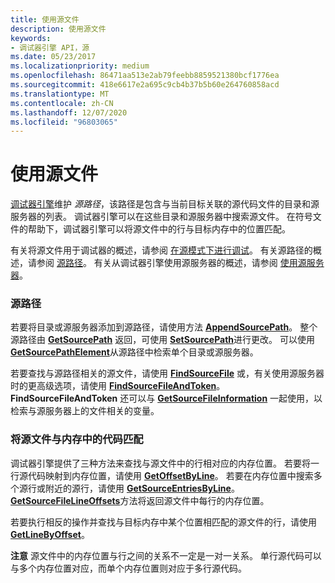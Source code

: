 ```yaml
---
title: 使用源文件
description: 使用源文件
keywords:
- 调试器引擎 API，源
ms.date: 05/23/2017
ms.localizationpriority: medium
ms.openlocfilehash: 86471aa513e2ab79feebb8859521380bcf1776ea
ms.sourcegitcommit: 418e6617e2a695c9cb4b37b5b60e264760858acd
ms.translationtype: MT
ms.contentlocale: zh-CN
ms.lasthandoff: 12/07/2020
ms.locfileid: "96803065"
---
```

# <a name="using-source-files"></a>使用源文件


[调试器引擎](introduction.md#debugger-engine)维护 *源路径*，该路径是包含与当前目标关联的源代码文件的目录和源服务器的列表。 调试器引擎可以在这些目录和源服务器中搜索源文件。 在符号文件的帮助下，调试器引擎可以将源文件中的行与目标内存中的位置匹配。

有关将源文件用于调试器的概述，请参阅 [在源模式下进行调试](debugging-in-source-mode.md)。 有关源路径的概述，请参阅 [源路径](source-path.md)。 有关从调试器引擎使用源服务器的概述，请参阅 [使用源服务器](using-a-source-server.md)。

### <a name="span-idsource_pathspanspan-idsource_pathspansource-path"></a><span id="source_path"></span><span id="SOURCE_PATH"></span>源路径

若要将目录或源服务器添加到源路径，请使用方法 [**AppendSourcePath**](/windows-hardware/drivers/ddi/dbgeng/nf-dbgeng-idebugsymbols3-appendsourcepath)。 整个源路径由 [**GetSourcePath**](/windows-hardware/drivers/ddi/dbgeng/nf-dbgeng-idebugsymbols3-getsourcepath) 返回，可使用 [**SetSourcePath**](/windows-hardware/drivers/ddi/dbgeng/nf-dbgeng-idebugsymbols3-setsourcepath)进行更改。 可以使用 [**GetSourcePathElement**](/windows-hardware/drivers/ddi/dbgeng/nf-dbgeng-idebugsymbols3-getsourcepathelement)从源路径中检索单个目录或源服务器。

若要查找与源路径相关的源文件，请使用 [**FindSourceFile**](/windows-hardware/drivers/ddi/dbgeng/nf-dbgeng-idebugsymbols3-findsourcefile) 或，有关使用源服务器时的更高级选项，请使用 [**FindSourceFileAndToken**](/windows-hardware/drivers/ddi/dbgeng/nf-dbgeng-idebugadvanced3-findsourcefileandtoken)。 **FindSourceFileAndToken** 还可以与 [**GetSourceFileInformation**](/windows-hardware/drivers/ddi/dbgeng/nf-dbgeng-idebugadvanced3-getsourcefileinformation) 一起使用，以检索与源服务器上的文件相关的变量。

### <a name="span-idmatching_source_files_to_code_in_memoryspanspan-idmatching_source_files_to_code_in_memoryspanmatching-source-files-to-code-in-memory"></a><span id="matching_source_files_to_code_in_memory"></span><span id="MATCHING_SOURCE_FILES_TO_CODE_IN_MEMORY"></span>将源文件与内存中的代码匹配

调试器引擎提供了三种方法来查找与源文件中的行相对应的内存位置。 若要将一行源代码映射到内存位置，请使用 [**GetOffsetByLine**](/windows-hardware/drivers/ddi/dbgeng/nf-dbgeng-idebugsymbols3-getoffsetbyline)。 若要在内存位置中搜索多个源行或附近的源行，请使用 [**GetSourceEntriesByLine**](/windows-hardware/drivers/ddi/dbgeng/nf-dbgeng-idebugsymbols3-getsourceentriesbyline)。 [**GetSourceFileLineOffsets**](/windows-hardware/drivers/ddi/dbgeng/nf-dbgeng-idebugsymbols3-getsourcefilelineoffsets)方法将返回源文件中每行的内存位置。

若要执行相反的操作并查找与目标内存中某个位置相匹配的源文件的行，请使用 [**GetLineByOffset**](/windows-hardware/drivers/ddi/dbgeng/nf-dbgeng-idebugsymbols3-getlinebyoffset)。

**注意**  源文件中的内存位置与行之间的关系不一定是一对一关系。 单行源代码可以与多个内存位置对应，而单个内存位置则对应于多行源代码。

 

 

